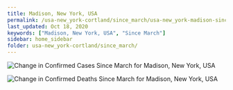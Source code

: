 ```yaml
---
title: Madison, New York, USA
permalink: /usa-new_york-cortland/since_march/usa-new_york-madison-since_march.html
last_updated: Oct 18, 2020
keywords: ["Madison, New York, USA", "Since March"]
sidebar: home_sidebar
folder: usa-new_york-cortland/since_march/
---
```


![Change in Confirmed Cases Since March for Madison, New York, USA](/images/graphs/usa-new_york-madison-delta_confirmed-since_march_graph.png)

![Change in Confirmed Deaths Since March for Madison, New York, USA](/images/graphs/usa-new_york-madison-delta_deaths-since_march_graph.png)
